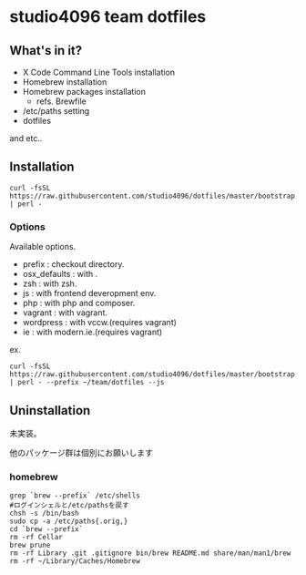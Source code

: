 # studio4096 team dotfiles

## What's in it?

- X Code Command Line Tools installation
- Homebrew installation
- Homebrew packages installation
    - refs. Brewfile
- /etc/paths setting
- dotfiles

and etc..

## Installation

```
curl -fsSL https://raw.githubusercontent.com/studio4096/dotfiles/master/bootstrap.pl | perl -
```

### Options

Available options.

- prefix : checkout directory.
- osx_defaults : with .
- zsh : with zsh.
- js : with frontend deveropment env.
- php : with php and composer.
- vagrant : with vagrant.
- wordpress : with vccw.(requires vagrant)
- ie : with modern.ie.(requires vagrant)

ex.
```
curl -fsSL https://raw.githubusercontent.com/studio4096/dotfiles/master/bootstrap.pl | perl - --prefix ~/team/dotfiles --js
```

## Uninstallation

未実装。

他のパッケージ群は個別にお願いします

### homebrew
```
grep `brew --prefix` /etc/shells
#ログインシェルと/etc/pathsを戻す
chsh -s /bin/bash
sudo cp -a /etc/paths{.orig,}
cd `brew --prefix`
rm -rf Cellar
brew prune
rm -rf Library .git .gitignore bin/brew README.md share/man/man1/brew
rm -rf ~/Library/Caches/Homebrew
```

